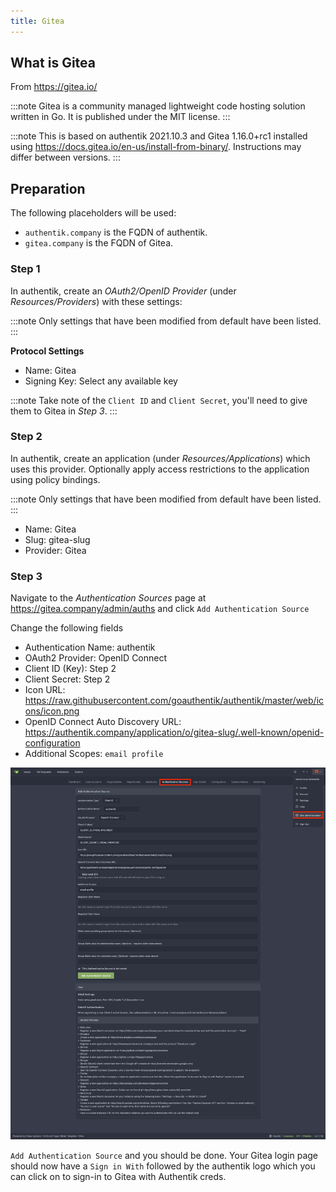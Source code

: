 ```yaml
---
title: Gitea
---
```


## What is Gitea

From https://gitea.io/

:::note
Gitea is a community managed lightweight code hosting solution written in Go. It is published under the MIT license.
:::

:::note
This is based on authentik 2021.10.3 and Gitea 1.16.0+rc1 installed using https://docs.gitea.io/en-us/install-from-binary/. Instructions may differ between versions.
:::

## Preparation

The following placeholders will be used:

-   `authentik.company` is the FQDN of authentik.
-   `gitea.company` is the FQDN of Gitea.

### Step 1

In authentik, create an _OAuth2/OpenID Provider_ (under _Resources/Providers_) with these settings:

:::note
Only settings that have been modified from default have been listed.
:::

**Protocol Settings**

-   Name: Gitea
-   Signing Key: Select any available key

:::note
Take note of the `Client ID` and `Client Secret`, you'll need to give them to Gitea in _Step 3_.
:::

### Step 2

In authentik, create an application (under _Resources/Applications_) which uses this provider. Optionally apply access restrictions to the application using policy bindings.

:::note
Only settings that have been modified from default have been listed.
:::

-   Name: Gitea
-   Slug: gitea-slug
-   Provider: Gitea

### Step 3

Navigate to the _Authentication Sources_ page at https://gitea.company/admin/auths and click `Add Authentication Source`

Change the following fields

-   Authentication Name: authentik
-   OAuth2 Provider: OpenID Connect
-   Client ID (Key): Step 2
-   Client Secret: Step 2
-   Icon URL: https://raw.githubusercontent.com/goauthentik/authentik/master/web/icons/icon.png
-   OpenID Connect Auto Discovery URL: https://authentik.company/application/o/gitea-slug/.well-known/openid-configuration
-   Additional Scopes: `email profile`

![](./gitea1.png)

`Add Authentication Source` and you should be done. Your Gitea login page should now have a `Sign in With` followed by the authentik logo which you can click on to sign-in to Gitea with Authentik creds.
